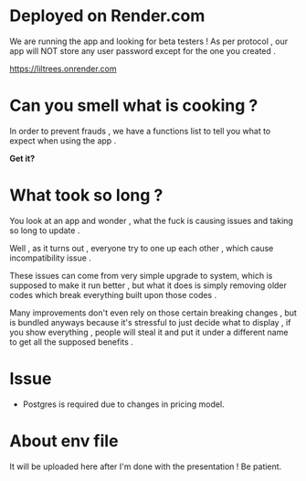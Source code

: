 # Deployed on Render.com
We are running the app and looking for beta testers !
As per protocol , our app will NOT store any user password except for the one you created .

https://liltrees.onrender.com

# Can you smell what is cooking ? 
In order to prevent frauds , we have a functions list to tell you what to expect when using the app .

**Get it?**

# What took so long ?
You look at an app and wonder , what the fuck is causing issues and taking so long to update .

Well , as it turns out , everyone try to one up each other , which cause incompatibility issue .

These issues can come from very simple upgrade to system, which is supposed to make it run better , but what it does is simply removing older codes which break everything built upon those codes .

Many improvements don't even rely on those certain breaking changes , but is bundled anyways because it's stressful to just decide what to display , if you show everything , people will steal it and put it under a different name to get all the supposed benefits .


# Issue
- Postgres is required due to changes in pricing model.




# About env file
It will be uploaded here after I'm done with the presentation ! Be patient.
